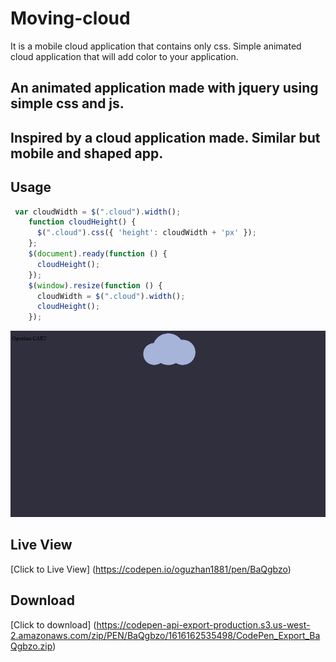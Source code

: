 # Moving-cloud
 It is a mobile cloud application that contains only css.   Simple animated cloud application that will add color to your application.



## An animated application made with jquery using simple css and js.

## Inspired by a cloud application made. Similar but mobile and shaped app.
## Usage

```js
 var cloudWidth = $(".cloud").width();
    function cloudHeight() {
      $(".cloud").css({ 'height': cloudWidth + 'px' });
    };
    $(document).ready(function () {
      cloudHeight();
    });
    $(window).resize(function () {
      cloudWidth = $(".cloud").width();
      cloudHeight();
    });
```





<img src="blutu.PNG">






## Live View
[Click to Live View] (https://codepen.io/oguzhan1881/pen/BaQgbzo)



## Download
[Click to download] (https://codepen-api-export-production.s3.us-west-2.amazonaws.com/zip/PEN/BaQgbzo/1616162535498/CodePen_Export_BaQgbzo.zip)
